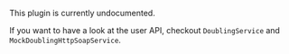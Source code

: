 This plugin is currently undocumented.

If you want to have a look at the user API, checkout `DoublingService` and `MockDoublingHttpSoapService`.